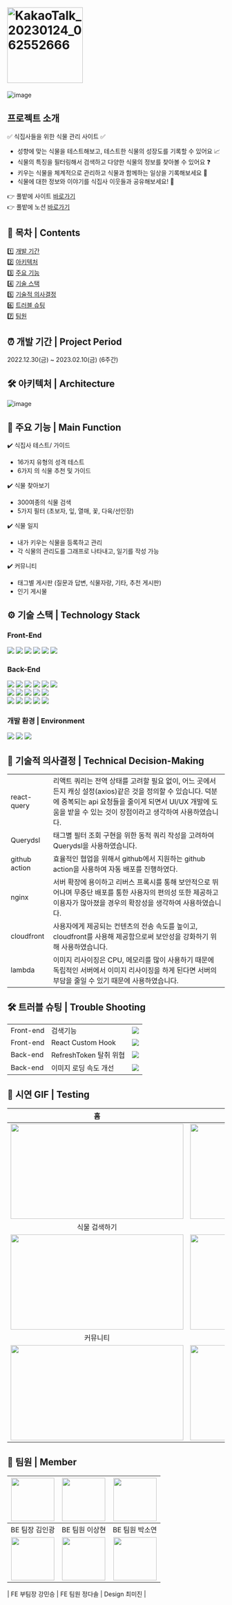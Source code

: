 # <img width="175px" alt="KakaoTalk_20230124_062552666" src="https://user-images.githubusercontent.com/94878158/217268241-2913424a-2ab3-4be1-912b-200bd617c949.png">
![image](https://user-images.githubusercontent.com/109057365/217227124-c653778b-2ea8-44f0-b804-d98a0dfbe0b8.png)
## 프로젝트 소개
✅ 식집사들을 위한 식물 관리 사이트 ✅
- 성향에 맞는 식물을 테스트해보고, 테스트한 식물의 성장도를 기록할 수 있어요 📈
- 식물의 특징을 필터링해서 검색하고 다양한 식물의 정보를 찾아볼 수 있어요 ❓
- 키우는 식물을 체계적으로 관리하고 식물과 함께하는 일상을 기록해보세요 📆
- 식물에 대한 정보와 이야기를 식집사 이웃들과 공유해보세요! 💬

 👉 풀밭에 사이트 [바로가기](https://pulbatte.com/) <br/>
 👉 풀밭에 노션 [바로가기](https://www.notion.so/7d7967b21cd644548d633b8e58fb6409)

## 🔭 목차 | Contents
1️⃣ [개발 기간](#-개발-기간--project-period) <br/>
2️⃣ [아키텍처](#-아키텍처--architecture) <br/>
3️⃣ [주요 기능](#-주요-기능--main-function) <br/>
4️⃣ [기술 스택](#-기술-스택--technology-stack) <br/>
5️⃣ [기술적 의사결정](#-기술적-의사결정--technical-decision-making) <br/>
6️⃣ [트러블 슈팅](#-트러블-슈팅--trouble-shooting) <br/>
7️⃣ [팀원](#-팀원--member)


## ⏰ 개발 기간 | Project Period
2022.12.30(금) ~ 2023.02.10(금) (6주간)


## 🛠 아키텍처 | Architecture
![image](https://user-images.githubusercontent.com/109057365/217228976-5bf84631-cd76-4e0e-9cc0-0588765e8a0e.png)


## 🌱 주요 기능 | Main Function
✔️ 식집사 테스트/ 가이드
  - 16가지 유형의 성격 테스트
  - 6가지 의 식물 추천 및 가이드

✔️ 식물 찾아보기
  - 300여종의 식물 검색
  - 5가지 필터 (초보자, 잎, 열매, 꽃, 다육/선인장)
  
✔️ 식물 일지
  - 내가 키우는 식물을 등록하고 관리
  - 각 식물의 관리도를 그래프로 나타내고, 일기를 작성 가능

✔️ 커뮤니티
  - 태그별 게시판 (질문과 답변, 식물자랑, 기타, 추천 게시판)
  - 인기 게시물


## ⚙ 기술 스택 | Technology Stack
### Front-End
<div>
 <img src="https://img.shields.io/badge/javascript-F7DF1E?style=for-the-badge&logo=javascript&logoColor=black">
 <img src="https://img.shields.io/badge/react-61DAFB?style=for-the-badge&logo=react&logoColor=black">
 <img src="https://img.shields.io/badge/ReactQuery-FF4154?style=for-the-badge&logo=ReactQuery&logoColor=white">
 <img src="https://img.shields.io/badge/React Router-CA4245?style=for-the-badge&logo=React Router&logoColor=white">
 <img src="https://img.shields.io/badge/Axios-5A29E4?style=for-the-badge&logo=Axios&logoColor=white">
 <img src="https://img.shields.io/badge/styledComponents-DB7093?style=for-the-badge&logo=styledComponents&logoColor=white">
 
</div>

### Back-End
<div>
  <img src="https://img.shields.io/badge/JAVA-007396?style=for-the-badge&logo=Java&logoColor=white">
  <img src="https://img.shields.io/badge/Jpa-007396?style=for-the-badge&logo=Jpa&logoColor=white">
  <img src="https://img.shields.io/badge/Spring Boot-6DB33F?style=for-the-badge&logo=Spring Boot&logoColor=white">
  <img src="https://img.shields.io/badge/QueryDSL-000000?style=for-the-badge&logo=QueryDSL&logoColor=white">
  <img src="https://img.shields.io/badge/Spring security-6DB33F?style=for-the-badge&logo=Spring Boot&logoColor=white">
  <img src="https://img.shields.io/badge/Gradle-02303A?style=for-the-badge&logo=Spring Boot&logoColor=white">
  <br>
  <img src="https://img.shields.io/badge/mysql-4479A1?style=for-the-badge&logo=mysql&logoColor=white">
  <img src="https://img.shields.io/badge/Amazon EC2-FF9900?style=for-the-badge&logo=Amazon EC2&logoColor=white">
  <img src="https://img.shields.io/badge/Amazon S3-569A31?style=for-the-badge&logo=Amazon S3&logoColor=white">
  <img src="https://img.shields.io/badge/Cloudfront-7847d4?style=for-the-badge&logo=Amazon&logoColor=white">
  <img src="https://img.shields.io/badge/AWS Lambda-FF9900?style=for-the-badge&logo=AWS Lambda&logoColor=white">
  <br>
  <img src="https://img.shields.io/badge/Amazon RDS-527FFF?style=for-the-badge&logo=Amazon RDS&logoColor=white">
  <img src="https://img.shields.io/badge/Amazon CodeDeploy-4454D6?style=for-the-badge&logo=Amazon CodeDeploy&logoColor=white">
  <img src="https://img.shields.io/badge/GitHub Actions-2088FF?style=for-the-badge&logo=GitHub Actions&logoColor=white">
  <img src="https://img.shields.io/badge/NGINX-009639?style=for-the-badge&logo=NGINX&logoColor=white">
  <img src="https://img.shields.io/badge/JSON Web Tokens-000000?style=for-the-badge&logo=JSON Web Tokens&logoColor=white">
</div>

### 개발 환경 | Environment
<div>
  <img src="https://img.shields.io/badge/IntelliJ IDEA-000000?style=for-the-badge&logo=IntelliJ IDEA&logoColor=white">
  <img src="https://img.shields.io/badge/Github-181717?style=for-the-badge&logo=Github&logoColor=white">
  <img src="https://img.shields.io/badge/KakaoTalk-FFCD00?style=for-the-badge&logo=KakaoTalk&logoColor=white">
</div>


## 📑 기술적 의사결정 | Technical Decision-Making
<table>
  <tbody>
    <tr>
      <td>react-query</td>
      <td>리액트 쿼리는 전역 상태를 고려할 필요 없이, 어느 곳에서든지 캐싱 설정(axios)같은 것을 정의할 수 있습니다. 덕분에 중복되는 api 요청들을 줄이게 되면서 UI/UX 개발에 도움을 받을 수 있는 것이 장점이라고 생각하여 사용하였습니다.</td>
    </tr>
    <tr>
      <td>Querydsl</td>
      <td>태그별 필터 조회 구현을 위한 동적 쿼리 작성을 고려하여 Querydsl을 사용하였습니다.</td>
    </tr>
    <tr>
      <td>github action</td>
      <td>효율적인 협업을 위해서 github에서 지원하는 github action을 사용하여 자동 배포를 진행하였다.</td>
    </tr>
    <tr>
      <td>nginx</td>
      <td>서버 확장에 용이하고 리버스 프록시를 통해 보안적으로 뛰어나며 무중단 배포를 통한 사용자의 편의성 또한 제공하고 이용자가 많아졌을 경우의 확장성을 생각하여 사용하였습니다.</td>
    </tr>
    <tr>
      <td>cloudfront</td>
      <td>사용자에게 제공되는 컨텐츠의 전송 속도를 높이고, cloudfront를 사용해 제공함으로써 보안성을 강화하기 위해 사용하였습니다.</td>
    </tr>
    <tr>
      <td>lambda</td>
      <td>이미지 리사이징은 CPU, 메모리를 많이 사용하기 때문에 독립적인 서버에서 이미지 리사이징을 하게 된다면 서버의 부담을 줄일 수 있기 때문에 사용하였습니다.</td>
    </tr>
  </tbody>
</table>


## 🛠 트러블 슈팅 | Trouble Shooting
<table>
  <tbody>
    <tr>
      <td>
        Front-end
      </td>
      <td>
        검색기능
      </td>
      <td>
        <img src="https://user-images.githubusercontent.com/117730606/217253442-b0f1c07a-5940-403f-bfa0-890868f08d14.png"/>
      </td>
    </tr>
    <tr>
      <td>
        Front-end
      </td>
      <td>
        React Custom Hook
      </td>
      <td>
        <img src="https://user-images.githubusercontent.com/117730606/217255358-b0962e13-3c01-4075-bc16-b27d72c83fad.png"/>
      </td>
    </tr>
        <tr>
      <td>
        Back-end 
      </td>
      <td>
        RefreshToken 탈취 위협
      </td>
      <td>
        <img src="https://user-images.githubusercontent.com/117730606/217255758-c60853d0-27a9-4531-bc92-8d2e7aab40c6.png"/>
      </td>
    </tr>
        <tr>
      <td>
        Back-end 
      </td>
      <td>
        이미지 로딩 속도 개선
      </td>
      <td>
        <img src="https://user-images.githubusercontent.com/117730606/217256001-c24b2f42-73d6-478e-b95e-baadcde4c8db.png"/>
      </td>
    </tr>
  </tbody>
</table>

## 🎥 시연 GIF | Testing

|홈|식집사 테스트|
|:---:|:---:|
|<img src="https://user-images.githubusercontent.com/83339863/217261956-9dbe1273-4484-46c1-9119-041e1ee5d66c.gif" width="400px" height="220px">|<img src="https://user-images.githubusercontent.com/83339863/217262294-dc07ab4f-fb48-4932-8baa-ef3037c8d697.gif" width="400px" height="220px">|
|식물 검색하기|식물일지|
|<img src="https://user-images.githubusercontent.com/83339863/217263499-966b9302-7201-45bc-8b64-edf26c58f282.gif" width="400px" height="220px">|<img src="https://user-images.githubusercontent.com/83339863/217281573-f26991e6-4f3d-4b19-a94b-64e119af690b.gif" width="400px" height="220px">|
|커뮤니티|마이페이지|
|<img src="https://user-images.githubusercontent.com/83339863/217277950-99a7aac5-c7af-4992-b7c0-fdbcec26cd61.gif" width="400px" height="220px">|<img src="https://user-images.githubusercontent.com/83339863/217283955-327f9e7d-2ad6-4f22-a02d-8fb086c3165f.gif" width="400px" height="220px">|


## 🙂 팀원 | Member

| <img src="https://d3usc6dqsfeh3v.cloudfront.net/post/noimage.png" width="100px;" alt=""/> | <img src="https://avatars.githubusercontent.com/u/109057365?s=400&u=aec944568894f0b9c054ecce7d5d43e67e962288&v=4" width="100px;" alt=""/> | <img src="https://d3usc6dqsfeh3v.cloudfront.net/post/noimage.png" width="100px;" alt=""/> | 
|:---:|:---:|:---:|
| BE 팀장 김인광 | BE 팀원 이상현 | BE 팀원 박소연 |
| <img src="https://user-images.githubusercontent.com/83339863/217834853-eb7cc798-94aa-4224-8247-125cc8e8736e.jpeg" width="100px;" alt=""/> | <img src="https://d3usc6dqsfeh3v.cloudfront.net/post/noimage.png" width="100px;" alt=""/> | <img src="https://d3usc6dqsfeh3v.cloudfront.net/post/noimage.png" width="100px;" alt=""/> | 

| FE 부팀장 강민승 | FE 팀원 정다솔 | Design 최미진 |
